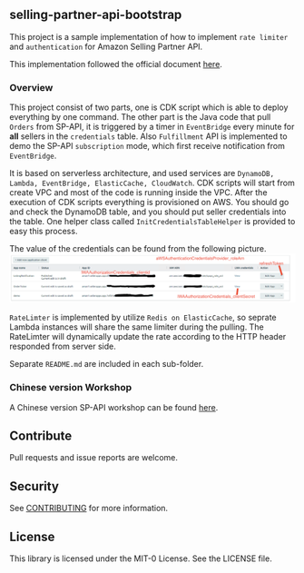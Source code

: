 ##  selling-partner-api-bootstrap

This project is a sample implementation of how to implement `rate limiter` and `authentication` for Amazon Selling Partner API.

This implementation followed the official document [here](https://github.com/amzn/selling-partner-api-docs).

### Overview
This project consist of two parts, one is CDK script which is able to deploy everything by one command. The other part is the Java code that pull `Orders` from SP-API, it is triggered by a timer in `EventBridge` every minute for **all** sellers in the `credentials` table. Also `Fulfillment` API is implemented to demo the SP-API `subscription` mode, which first receive notification from `EventBridge`. 

It is based on serverless architecture, and used services are `DynamoDB, Lambda, EventBridge, ElasticCache, CloudWatch`. CDK scripts will start from create VPC and most of the code is running inside the VPC. After the execution of CDK scripts everything is provisioned on AWS. You should go and check the DynamoDB table, and you should put seller credentials into the table. One helper class called `InitCredentialsTableHelper` is provided to easy this process.

The value of the credentials can be found from the following picture.
![credentials.png](doc/credentials.png)


`RateLimter` is implemented by utilize `Redis on ElasticCache`, so seprate Lambda instances will share the same limiter during the pulling. The RateLimter will dynamically update the rate according to the HTTP header responded from server side.

Separate `README.md` are included in each sub-folder.

### Chinese version Workshop
A Chinese version SP-API workshop can be found [here](https://www.spapi.org.cn/ ).

## Contribute
Pull requests and issue reports are welcome.

## Security

See [CONTRIBUTING](CONTRIBUTING.md#security-issue-notifications) for more information.

## License

This library is licensed under the MIT-0 License. See the LICENSE file.

